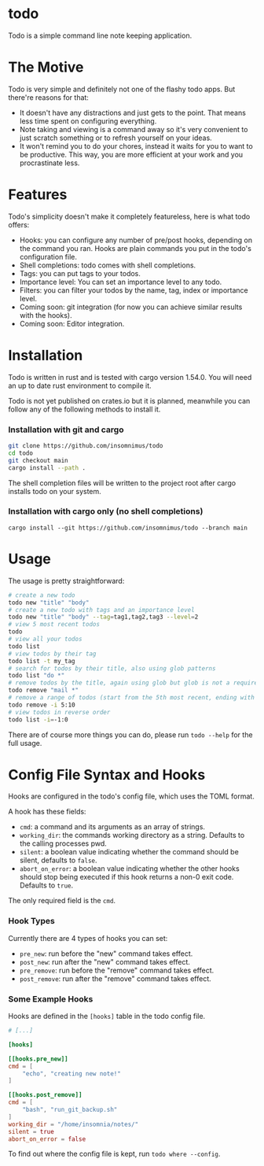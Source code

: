 # todo

Todo is a simple command line note keeping application.

# The Motive

Todo is very simple and definitely not one of the flashy todo apps. But there're reasons for that:

-	It doesn't have any distractions and just gets to the point. That means less time spent on configuring everything.
-	Note taking and viewing is a command away so it's very convenient to just scratch something or to refresh yourself on your ideas.
-	It won't remind you to do your chores, instead it waits for you to want to be productive. This way, you are more efficient at your work and you procrastinate less.

# Features

Todo's simplicity doesn't make it completely featureless, here is what todo offers:

-	Hooks: you can configure any number of pre/post hooks, depending on the command you ran. Hooks are plain commands you put in the todo's configuration file.
-	Shell completions: todo comes with shell completions.
-	Tags: you can put tags to your todos.
-	Importance level: You can set an importance level to any todo.
-	Filters: you can filter your todos by the name, tag, index or importance level.
-	Coming soon: git integration (for now you can achieve similar results with the hooks).
-	Coming soon: Editor integration.

# Installation

Todo is written in rust and is tested with cargo version 1.54.0. You will need an up to date rust environment to compile it.

Todo is not yet published on crates.io but it is planned, meanwhile you can follow any of the following methods to install it.

### Installation with git and cargo

```sh
git clone https://github.com/insomnimus/todo
cd todo
git checkout main
cargo install --path .
```

The shell completion files will be written to the project root after cargo installs todo on your system.

### Installation with cargo only (no shell completions)

`cargo install --git https://github.com/insomnimus/todo --branch main`

# Usage

The usage is pretty straightforward:

```sh
# create a new todo
todo new "title" "body"
# create a new todo with tags and an importance level
todo new "title" "body" --tag=tag1,tag2,tag3 --level=2
# view 5 most recent todos
todo
# view all your todos
todo list
# view todos by their tag
todo list -t my_tag
# search for todos by their title, also using glob patterns
todo list "do *"
# remove todos by the title, again using glob but glob is not a requirement
todo remove "mail *"
# remove a range of todos (start from the 5th most recent, ending with the 10th most recent)
todo remove -i 5:10
# view todos in reverse order
todo list -i=-1:0
```

There are of course more things you can do, please run `todo --help` for the full usage.

# Config File Syntax and Hooks


Hooks are configured in the todo's config file, which uses the TOML format.

A hook has these fields:

-	`cmd`: a command and its arguments as an array of strings.
-	`working_dir`: the commands working directory as a string. Defaults to the calling processes pwd.
-	`silent`: a boolean value indicating whether the command should be silent, defaults to `false`.
-	`abort_on_error`: a boolean value indicating whether the other hooks should stop being executed if this hook returns a non-0 exit code. Defaults to `true`.

The only required field is the `cmd`.

### Hook Types

Currently there are 4 types of hooks you can set:

-	`pre_new`: run before the "new" command takes effect.
-	`post_new`: run after the "new" command takes effect.
-	`pre_remove`: run before the "remove" command takes effect.
-	`post_remove`: run after the "remove" command  takes effect.

### Some Example Hooks

Hooks are defined in the `[hooks]` table in the todo config file.

```toml
# [...]

[hooks]

[[hooks.pre_new]]
cmd = [
	"echo", "creating new note!"
]

[[hooks.post_remove]]
cmd = [
	"bash", "run_git_backup.sh"
]
working_dir = "/home/insomnia/notes/"
silent = true
abort_on_error = false
```

To find out where the config file is kept, run `todo where --config`.
